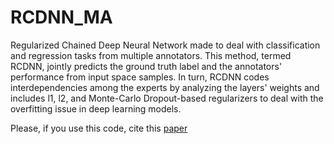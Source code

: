 # RCDNN_MA
Regularized Chained Deep Neural Network made to deal with classification and regression tasks from multiple annotators. This method, termed RCDNN, jointly predicts the ground truth label and the annotators' performance from input space samples.  In turn, RCDNN codes interdependencies among the experts by analyzing the layers' weights and includes  l1, l2, and Monte-Carlo Dropout-based regularizers to deal with the overfitting issue in deep learning models.


Please, if you use this code, cite this [paper](https://www.mdpi.com/2076-3417/11/12/5409)
